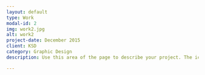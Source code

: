 ```yaml
---
layout: default
type: Work
modal-id: 2
img: work2.jpg
alt: work2
project-date: December 2015
client: KSD
category: Graphic Design
description: Use this area of the page to describe your project. The icon above is part of a free icon set by <a href="https://sellfy.com/p/8Q9P/jV3VZ/">Flat Icons</a>. On their website, you can download their free set with 16 icons, or you can purchase the entire set with 146 icons for only $12!

---
```


